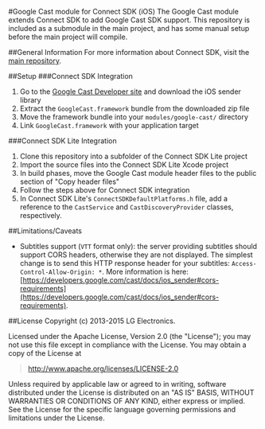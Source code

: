 #Google Cast module for Connect SDK (iOS)
The Google Cast module extends Connect SDK to add Google Cast SDK support. This repository is included as a submodule in the main project, and has some manual setup before the main project will compile.

##General Information
For more information about Connect SDK, visit the [main repository](https://github.com/ConnectSDK/Connect-SDK-iOS).

##Setup
###Connect SDK Integration
1. Go to the [Google Cast Developer site](https://developers.google.com/cast/docs/developers#libraries) and download the iOS sender library
2. Extract the `GoogleCast.framework` bundle from the downloaded zip file
3. Move the framework bundle into your `modules/google-cast/` directory
4. Link `GoogleCast.framework` with your application target

###Connect SDK Lite Integration
1. Clone this repository into a subfolder of the Connect SDK Lite project
2. Import the source files into the Connect SDK Lite Xcode project
3. In build phases, move the Google Cast module header files to the public section of "Copy header files"
4. Follow the steps above for Connect SDK integration
5. In Connect SDK Lite's `ConnectSDKDefaultPlatforms.h` file, add a reference to the `CastService` and `CastDiscoveryProvider` classes, respectively.

##Limitations/Caveats

- Subtitles support (`VTT` format only): the server providing subtitles should support CORS headers, otherwise they are not displayed. The simplest change is to send this HTTP response header for your subtitles: `Access-Control-Allow-Origin: *`. More information is here: [https://developers.google.com/cast/docs/ios_sender#cors-requirements](https://developers.google.com/cast/docs/ios_sender#cors-requirements).

##License
Copyright (c) 2013-2015 LG Electronics.

Licensed under the Apache License, Version 2.0 (the "License");
you may not use this file except in compliance with the License.
You may obtain a copy of the License at

> http://www.apache.org/licenses/LICENSE-2.0

Unless required by applicable law or agreed to in writing, software
distributed under the License is distributed on an "AS IS" BASIS,
WITHOUT WARRANTIES OR CONDITIONS OF ANY KIND, either express or implied.
See the License for the specific language governing permissions and
limitations under the License.
